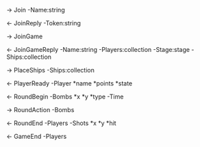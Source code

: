 -> Join
-Name:string

<- JoinReply
-Token:string

-> JoinGame

<- JoinGameReply
-Name:string
-Players:collection
-Stage:stage
-Ships:collection

-> PlaceShips
-Ships:collection

<- PlayerReady
-Player
*name
*points
*state


<- RoundBegin
-Bombs
*x
*y
*type
-Time


-> RoundAction
-Bombs

<- RoundEnd
-Players
-Shots
*x
*y
*hit

<- GameEnd
-Players